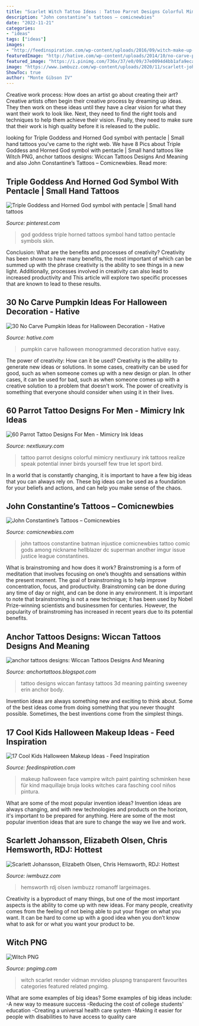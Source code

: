 ```yaml
---
title: "Scarlet Witch Tattoo Ideas : Tattoo Parrot Designs Colorful Mimicry Nextluxury Ink Tattoos Realize Speak Potential Inner Birds Yourself Few True Let Sport Bird"
description: "John constantine’s tattoos – comicnewbies"
date: "2022-11-21"
categories:
- "ideas"
tags: ["ideas"]
images:
- "http://feedinspiration.com/wp-content/uploads/2016/09/witch-make-up-kids.jpg"
featuredImage: "http://hative.com/wp-content/uploads/2014/10/no-carve-pumpkin-ideas/3-monogrammed-pumpkin.jpg"
featured_image: "https://i.pinimg.com/736x/37/e0/09/37e0094d4bb1afa9eca4be8e096da051--triple-goddess-pentacle.jpg"
image: "https://www.iwmbuzz.com/wp-content/uploads/2020/11/scarlett-johansson-elizabeth-olsen-chris-hemsworth-rdj-hottest-avengers-pictures-2.jpg"
ShowToc: true
author: "Monte Gibson IV"
---
```



Creative work process: How does an artist go about creating their art?
Creative artists often begin their creative process by dreaming up ideas. They then work on these ideas until they have a clear vision for what they want their work to look like. Next, they need to find the right tools and techniques to help them achieve their vision. Finally, they need to make sure that their work is high quality before it is released to the public.

	

		
looking for Triple Goddess and Horned God symbol with pentacle | Small hand tattoos you've came to the right web. We have 8 Pics about Triple Goddess and Horned God symbol with pentacle | Small hand tattoos like Witch PNG, anchor tattoos designs: Wiccan Tattoos Designs And Meaning and also John Constantine’s Tattoos – Comicnewbies. Read more:
		
    
## Triple Goddess And Horned God Symbol With Pentacle | Small Hand Tattoos

<img loading=lazy src="https://i.pinimg.com/736x/37/e0/09/37e0094d4bb1afa9eca4be8e096da051--triple-goddess-pentacle.jpg" onerror="this.onerror=null;this.src='https://tse4.mm.bing.net/th?id=OIP.t22GmcgkZBsg4geSgHCBegHaJ4&amp;pid=15.1';" alt="Triple Goddess and Horned God symbol with pentacle | Small hand tattoos">

_Source: pinterest.com_

>god goddess triple horned tattoos symbol hand tattoo pentacle symbols skin. 

	

Conclusion: What are the benefits and processes of creativity?
Creativity has been shown to have many benefits, the most important of which can be summed up with the phrase creativity is the ability to see things in a new light. Additionally, processes involved in creativity can also lead to increased productivity and This article will explore two specific processes that are known to lead to these results.

    
## 30 No Carve Pumpkin Ideas For Halloween Decoration - Hative

<img loading=lazy src="http://hative.com/wp-content/uploads/2014/10/no-carve-pumpkin-ideas/3-monogrammed-pumpkin.jpg" onerror="this.onerror=null;this.src='https://tse1.mm.bing.net/th?id=OIP.RLIi6r2IJL7LTAVcIEY5kwHaJ4&amp;pid=15.1';" alt="30 No Carve Pumpkin Ideas for Halloween Decoration - Hative">

_Source: hative.com_

>pumpkin carve halloween monogrammed decoration hative easy. 

	

The power of creativity: How can it be used?
Creativity is the ability to generate new ideas or solutions. In some cases, creativity can be used for good, such as when someone comes up with a new design or plan. In other cases, it can be used for bad, such as when someone comes up with a creative solution to a problem that doesn't work. The power of creativity is something that everyone should consider when using it in their lives.

    
## 60 Parrot Tattoo Designs For Men - Mimicry Ink Ideas

<img loading=lazy src="http://nextluxury.com/wp-content/uploads/leg-colorful-parrot-tattoo-design-on-man.jpg" onerror="this.onerror=null;this.src='https://tse4.mm.bing.net/th?id=OIP.L1U0cOXs8GGn_5JpPgAoTQAAAA&amp;pid=15.1';" alt="60 Parrot Tattoo Designs For Men - Mimicry Ink Ideas">

_Source: nextluxury.com_

>tattoo parrot designs colorful mimicry nextluxury ink tattoos realize speak potential inner birds yourself few true let sport bird. 

	

In a world that is constantly changing, it is important to have a few big ideas that you can always rely on. These big ideas can be used as a foundation for your beliefs and actions, and can help you make sense of the chaos.

    
## John Constantine’s Tattoos – Comicnewbies

<img loading=lazy src="https://comicnewbies.com/wp-content/uploads/2015/06/john-constantines-tattoos-2.jpg?w=600" onerror="this.onerror=null;this.src='https://tse1.mm.bing.net/th?id=OIP.XK5lbhOUhiYXEjIro-6YPQHaFs&amp;pid=15.1';" alt="John Constantine’s Tattoos – Comicnewbies">

_Source: comicnewbies.com_

>john tattoos constantine batman injustice comicnewbies tattoo comic gods among nickname hellblazer dc superman another imgur issue justice league constantines. 

	

What is brainstroming and how does it work?
Brainstroming is a form of meditation that involves focusing on one’s thoughts and sensations within the present moment. The goal of brainstroming is to help improve concentration, focus, and productivity. Brainstroming can be done during any time of day or night, and can be done in any environment. It is important to note that brainstroming is not a new technique; it has been used by Nobel Prize-winning scientists and businessmen for centuries. However, the popularity of brainstroming has increased in recent years due to its potential benefits.

    
## Anchor Tattoos Designs: Wiccan Tattoos Designs And Meaning

<img loading=lazy src="http://2.bp.blogspot.com/-oYx6fjygZYU/Tsib4Ruc3bI/AAAAAAAAAZU/OllcU_P_obI/s1600/devil-face-tattoo-wiccan+tattoos+designs+and+meaning.jpg" onerror="this.onerror=null;this.src='https://tse1.mm.bing.net/th?id=OIP.GOHaPKdHEVBK5v_eivXjdwAAAA&amp;pid=15.1';" alt="anchor tattoos designs: Wiccan Tattoos Designs And Meaning">

_Source: anchortattoos.blogspot.com_

>tattoo designs wiccan fantasy tattoos 3d meaning painting sweeney erin anchor body. 

	

Invention ideas are always something new and exciting to think about. Some of the best ideas come from doing something that you never thought possible. Sometimes, the best inventions come from the simplest things.

    
## 17 Cool Kids Halloween Makeup Ideas - Feed Inspiration

<img loading=lazy src="http://feedinspiration.com/wp-content/uploads/2016/09/witch-make-up-kids.jpg" onerror="this.onerror=null;this.src='https://tse3.mm.bing.net/th?id=OIP.OjXaDbi22RPkQVu8w9CsUAHaLP&amp;pid=15.1';" alt="17 Cool Kids Halloween Makeup Ideas - Feed Inspiration">

_Source: feedinspiration.com_

>makeup halloween face vampire witch paint painting schminken hexe für kind maquillaje bruja looks witches cara fasching cool niños pintura. 

	

What are some of the most popular invention ideas?
Invention ideas are always changing, and with new technologies and products on the horizon, it's important to be prepared for anything. Here are some of the most popular invention ideas that are sure to change the way we live and work.

    
## Scarlett Johansson, Elizabeth Olsen, Chris Hemsworth, RDJ: Hottest

<img loading=lazy src="https://www.iwmbuzz.com/wp-content/uploads/2020/11/scarlett-johansson-elizabeth-olsen-chris-hemsworth-rdj-hottest-avengers-pictures-2.jpg" onerror="this.onerror=null;this.src='https://tse2.mm.bing.net/th?id=OIP.QY37ITiCGEN2TCSc6b0iXwHaNL&amp;pid=15.1';" alt="Scarlett Johansson, Elizabeth Olsen, Chris Hemsworth, RDJ: Hottest">

_Source: iwmbuzz.com_

>hemsworth rdj olsen iwmbuzz romanoff largeimages. 

	

Creativity is a byproduct of many things, but one of the most important aspects is the ability to come up with new ideas. For many people, creativity comes from the feeling of not being able to put your finger on what you want. It can be hard to come up with a good idea when you don’t know what to ask for or what you want your product to be.

    
## Witch PNG

<img loading=lazy src="https://pngimg.com/uploads/witch/witch_PNG84.png" onerror="this.onerror=null;this.src='https://tse1.mm.bing.net/th?id=OIP.AA9eWmUZDuapVVwPobmqkQHaN-&amp;pid=15.1';" alt="Witch PNG">

_Source: pngimg.com_

>witch scarlet render vidman mrvideo pluspng transparent favourites categories featured related pngimg. 

	

What are some examples of big ideas?
Some examples of big ideas include: 
-A new way to measure success 
-Reducing the cost of college students' education 
-Creating a universal health care system
-Making it easier for people with disabilities to have access to quality care

